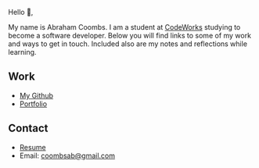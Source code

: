 Hello 👋, 

My name is Abraham Coombs. I am a student at [CodeWorks](https://boisecodeworks.com) studying to become a software developer. Below you will find links to some of my work and ways to get in touch. Included also are my notes and reflections while learning. 

## Work

  + [My Github](https://github.com/coombsab)
  + [Portfolio](https://coombsab.github.io/)

## Contact

  + [Resume](https://coombsab.github.io/resume)
  + Email: coombsab@gmail.com
  
